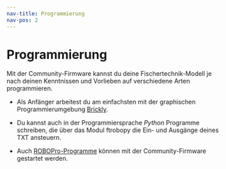 ```yaml
---
nav-title: Programmierung
nav-pos: 2
---
```


# Programmierung    

Mit der Community-Firmware kannst du deine Fischertechnik-Modell je nach deinen Kenntnissen und Vorlieben auf verschiedene Arten programmieren.

* Als Anfänger arbeitest du am einfachsten mit der graphischen Programmierumgebung [Brickly](brickly).

* Du kannst auch in der Programmiersprache *Python* Programme schreiben, die über das Modul ftrobopy die Ein- und Ausgänge deines TXT ansteuern.

* Auch [ROBOPro-Programme](robopro.md) können mit der Community-Firmware gestartet werden.
